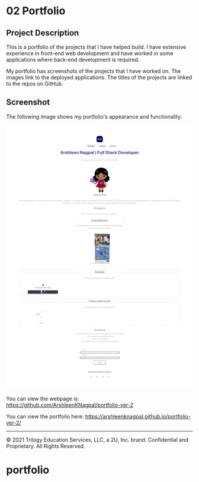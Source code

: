 # 02 Portfolio

## Project Description

This is a portfolio of the projects that I have helped build. I have extensive experience in front-end web development and have worked in some applications where back-end development is required.

My portfolio has screenshots of the projects that I have worked on. 
The images link to the deployed applications. The titles of the projects are linked to the repos on GitHub.

## Screenshot

The following image shows my portfolio's appearance and functionality:

![The webpage includes a navigation bar, an avatar of myself, my previous project and my contact details.](./images/Arshleen-Nagpal-Portfolio.png)


You can view the webpage is: <https://github.com/ArshleenKNagpal/portfolio-ver-2>

You can view the portfolio here: <https://arshleenknagpal.github.io/portfolio-ver-2/>


---
© 2021 Trilogy Education Services, LLC, a 2U, Inc. brand. Confidential and Proprietary. All Rights Reserved.

# portfolio
